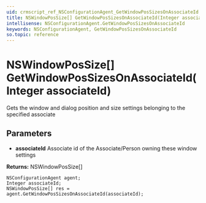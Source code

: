 ```yaml
---
uid: crmscript_ref_NSConfigurationAgent_GetWindowPosSizesOnAssociateId
title: NSWindowPosSize[] GetWindowPosSizesOnAssociateId(Integer associateId)
intellisense: NSConfigurationAgent.GetWindowPosSizesOnAssociateId
keywords: NSConfigurationAgent, GetWindowPosSizesOnAssociateId
so.topic: reference
---
```


# NSWindowPosSize[] GetWindowPosSizesOnAssociateId(Integer associateId)

Gets the window and dialog position and size settings belonging to the specified associate

## Parameters

* **associateId** Associate id of the Associate/Person owning these window settings

**Returns:** NSWindowPosSize[]

```crmscript
NSConfigurationAgent agent;
Integer associateId;
NSWindowPosSize[] res = agent.GetWindowPosSizesOnAssociateId(associateId);
```

